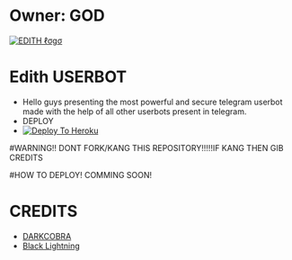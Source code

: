 # Owner: GOD
[![EDITH ℓσgσ](https://telegra.ph/file/7d79dfe3b10b6058063b0.jpg)](https://t.me/noobiehub)

# Edith USERBOT
* Hello guys presenting the most powerful and secure telegram userbot made with the help of all other userbots present in telegram.
* DEPLOY
* [![Deploy To Heroku](https://www.herokucdn.com/deploy/button.svg)](https://dashboard.heroku.com/new?template=https%3A%2F%2Fgithub.com%2Fbhagath89%2FEdith)
 


#WARNING!!
DONT FORK/KANG THIS REPOSITORY!!!!!IF KANG THEN GIB CREDITS


#HOW TO DEPLOY!
COMMING SOON!

# CREDITS
* [DARKCOBRA](https://github.com/DARK-COBRA/DARKCOBRA)
* [Black Lightning](https://github.com/KeinShin/Black-Lightning)
